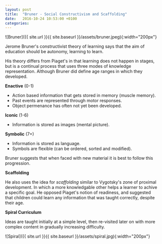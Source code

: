 ```yaml
---
layout: post
title:  "Bruner - Social Constructivism and Scaffolding"
date:   2016-10-24 10:53:00 +0100
categories:
---
```


![Bruner]({{ site.url }}{{ site.baseurl }}/assets/bruner.jpeg){:width="200px"}

Jerome Bruner's constructivist theory of learning says that the aim of education should be autonomy, learning to learn.

His theory differs from Piaget's in that learning does not happen in stages, but is a continual process that uses three modes of knowledge representation. Although Bruner did define age ranges in which they developed.

**Enactive** (0-1)

- Action based information that gets stored in memory (muscle memory).
- Past events are represented through motor responses.
- Object permenance has often not yet been developed.

**Iconic** (1-6)

- Information is stored as images (mental picture).

**Symbolic** (7+)

- Information is stored as language.
- Symbols are flexible (can be ordered, sorted and modified).

Bruner suggests that when faced with new material it is best to follow this progression.

**Scaffolding**

He also uses the idea for *scaffolding* similar to Vygotsky's zone of proximal development. In which a more knowledgable other helps a learner to achive a specific goal. He opposed Piaget's notion of readiness, and suggested that children could learn any information that was taught correctly, despite their age.

**Spiral Curriculum**

Ideas are taught initially at a simple level, then re-visited later on with more complex content in gradually increasing difficulty.

![Spiral]({{ site.url }}{{ site.baseurl }}/assets/spiral.jpg){:width="200px"}

